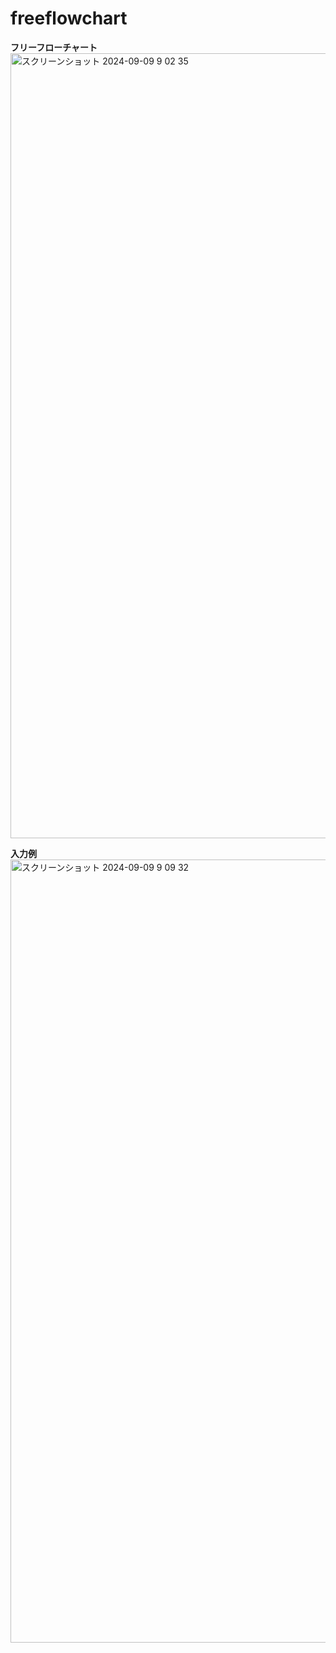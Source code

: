 # freeflowchart
<b>フリーフローチャート</b>
<img width="1256" alt="スクリーンショット 2024-09-09 9 02 35" src="https://github.com/user-attachments/assets/2d9ab45b-03f5-48e5-8de6-977085589712">

<b>入力例</b>
<img width="1253" alt="スクリーンショット 2024-09-09 9 09 32" src="https://github.com/user-attachments/assets/4efe5c2b-5e7b-43b4-b7ad-08320ad58754">
